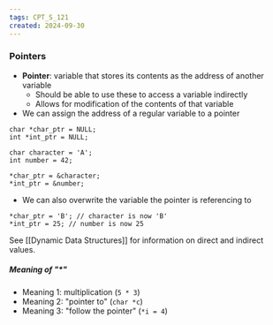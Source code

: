 ```yaml
---
tags: CPT_S_121
created: 2024-09-30
---
```


### Pointers

- **Pointer**: variable that stores its contents as the address of another variable
	- Should be able to use these to access a variable indirectly
	- Allows for modification of the contents of that variable
- We can assign the address of a regular variable to a pointer
```
char *char_ptr = NULL;
int *int_ptr = NULL;

char character = 'A';
int number = 42;

*char_ptr = &character;
*int_ptr = &number;
```

- We can also overwrite the variable the pointer is referencing to
```
*char_ptr = 'B'; // character is now 'B'
*int_ptr = 25; // number is now 25
```

See [[Dynamic Data Structures]] for information on direct and indirect values.

##### Meaning of "*"

- Meaning 1: multiplication (`5 * 3`)
- Meaning 2: "pointer to" (`char *c`)
- Meaning 3: "follow the pointer" (`*i = 4`)

